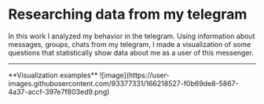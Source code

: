 # Researching data from my telegram
In this work I analyzed my behavior in the telegram. Using information about messages, groups, chats from my telegram, I made a visualization of some questions that statistically show data about me as a user of this messenger.
<hr>
**Visualization examples**
![image](https://user-images.githubusercontent.com/93377331/166218527-f0b69de8-5867-4a37-accf-397e7f803ed9.png)


